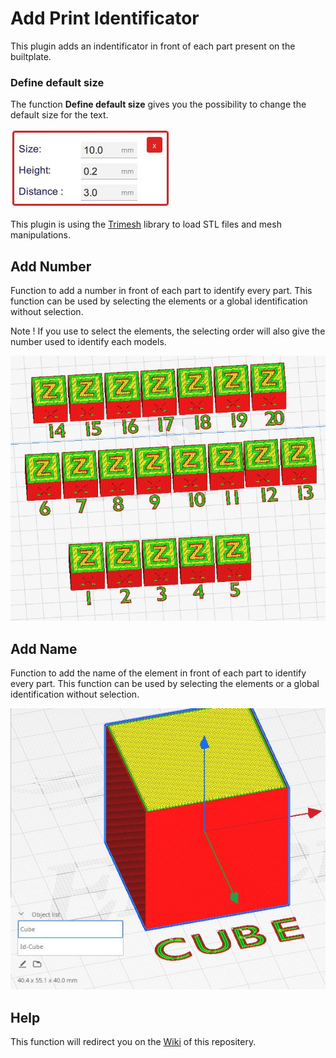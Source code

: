 # Add Print Identificator

This plugin adds an indentificator in front of each part present on the builtplate.


### Define default size

The function **Define default size** gives you the possibility to change the default size for the text.

![define default size](./images/size.jpg)

This plugin is using the [Trimesh](https://github.com/mikedh/trimesh) library to load STL files and mesh manipulations.


## Add Number

Function to add a number in front of each part to identify every part. This function can be used by selecting the elements or a global identification without selection. 

Note ! If you use to select the elements, the selecting order will also give the number used to identify each models.

![Add Mark](./images/AddMark.jpg)


## Add Name

Function to add the name of the element in front of each part to identify every part. This function can be used by selecting the elements or a global identification without selection. 

![Add Name](./images/AddName.jpg)


## Help


This function will redirect you on the [Wiki](https://github.com/5axes/NameIt/wiki) of this repositery.
